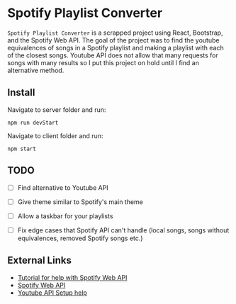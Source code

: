 # Spotify Playlist Converter
`Spotify Playlist Converter` is a scrapped project using React, Bootstrap, and the Spotify Web API. The goal of the project was to find the youtube equivalences of songs in a Spotify playlist and making a playlist with each of the closest songs. Youtube API does not allow that many requests for songs with many results so I put this project on hold until I find an alternative method.
## Install
Navigate to server folder and run:

`npm run devStart`

Navigate to client folder and run:

`npm start`

## TODO
- [ ] Find alternative to Youtube API

- [ ] Give theme similar to Spotify's main theme

- [ ] Allow a taskbar for your playlists

- [ ] Fix edge cases that Spotify API can't handle (local songs, songs without equivalences, removed Spotify songs etc.)

## External Links
- [Tutorial for help with Spotify Web API](https://www.youtube.com/watch?v=Xcet6msf3eE)
- [Spotify Web API](https://github.com/thelinmichael/spotify-web-api-node)
- [Youtube API Setup help](https://www.youtube.com/watch?v=Z2CXN2tuAXc&t=707s)
